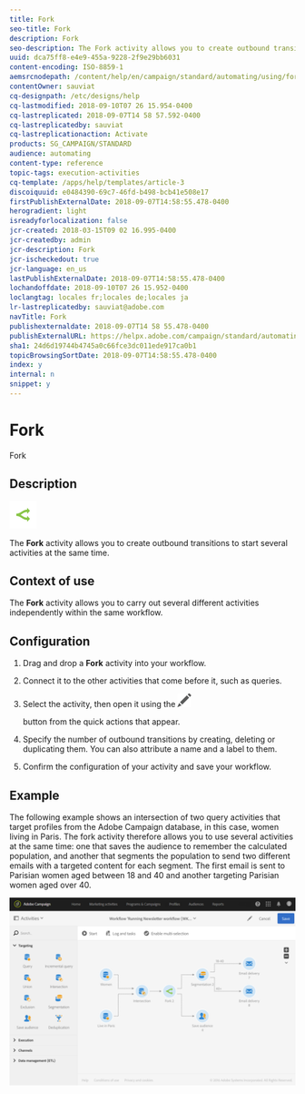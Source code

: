 ```yaml
---
title: Fork
seo-title: Fork
description: Fork
seo-description: The Fork activity allows you to create outbound transitions to start several activities at the same time.
uuid: dca75ff8-e4e9-455a-9228-2f9e29bb6031
content-encoding: ISO-8859-1
aemsrcnodepath: /content/help/en/campaign/standard/automating/using/fork
contentOwner: sauviat
cq-designpath: /etc/designs/help
cq-lastmodified: 2018-09-10T07 26 15.954-0400
cq-lastreplicated: 2018-09-07T14 58 57.592-0400
cq-lastreplicatedby: sauviat
cq-lastreplicationaction: Activate
products: SG_CAMPAIGN/STANDARD
audience: automating
content-type: reference
topic-tags: execution-activities
cq-template: /apps/help/templates/article-3
discoiquuid: e0484390-69c7-46fd-b498-bcb41e508e17
firstPublishExternalDate: 2018-09-07T14:58:55.478-0400
herogradient: light
isreadyforlocalization: false
jcr-created: 2018-03-15T09 02 16.995-0400
jcr-createdby: admin
jcr-description: Fork
jcr-ischeckedout: true
jcr-language: en_us
lastPublishExternalDate: 2018-09-07T14:58:55.478-0400
lochandoffdate: 2018-09-10T07 26 15.952-0400
loclangtag: locales fr;locales de;locales ja
lr-lastreplicatedby: sauviat@adobe.com
navTitle: Fork
publishexternaldate: 2018-09-07T14 58 55.478-0400
publishExternalURL: https://helpx.adobe.com/campaign/standard/automating/using/fork.html
sha1: 24d6d19744b4745a0c66fce3dc011ede917ca0b1
topicBrowsingSortDate: 2018-09-07T14:58:55.478-0400
index: y
internal: n
snippet: y
---
```


# Fork

Fork

## Description

![](assets/fork.png)

The **Fork** activity allows you to create outbound transitions to start several activities at the same time.

## Context of use

The **Fork** activity allows you to carry out several different activities independently within the same workflow.

## Configuration

1. Drag and drop a **Fork** activity into your workflow.
1. Connect it to the other activities that come before it, such as queries.
1. Select the activity, then open it using the  ![](assets/edit_darkgrey-24px.png)

   button from the quick actions that appear.
1. Specify the number of outbound transitions by creating, deleting or duplicating them. You can also attribute a name and a label to them.
1. Confirm the configuration of your activity and save your workflow.

## Example

The following example shows an intersection of two query activities that target profiles from the Adobe Campaign database, in this case, women living in Paris. The fork activity therefore allows you to use several activities at the same time: one that saves the audience to remember the calculated population, and another that segments the population to send two different emails with a targeted content for each segment. The first email is sent to Parisian women aged between 18 and 40 and another targeting Parisian women aged over 40.

![](assets/wkf_fork_example.png)

